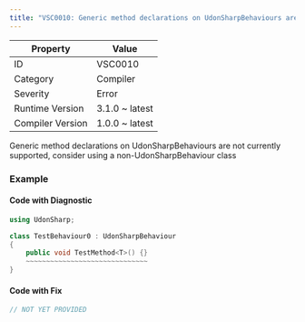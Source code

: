 ```yaml
---
title: "VSC0010: Generic method declarations on UdonSharpBehaviours are not currently supported, consider using a non-UdonSharpBehaviour class"
---
```


| Property         | Value          |
| ---------------- | -------------- |
| ID               | VSC0010        |
| Category         | Compiler       |
| Severity         | Error          |
| Runtime Version  | 3.1.0 ~ latest |
| Compiler Version | 1.0.0 ~ latest |

Generic method declarations on UdonSharpBehaviours are not currently supported, consider using a non\-UdonSharpBehaviour class

### Example

#### Code with Diagnostic

```csharp
using UdonSharp;

class TestBehaviour0 : UdonSharpBehaviour
{
    public void TestMethod<T>() {}
    ~~~~~~~~~~~~~~~~~~~~~~~~~~~~~~
}
```

#### Code with Fix

```csharp
// NOT YET PROVIDED
```
